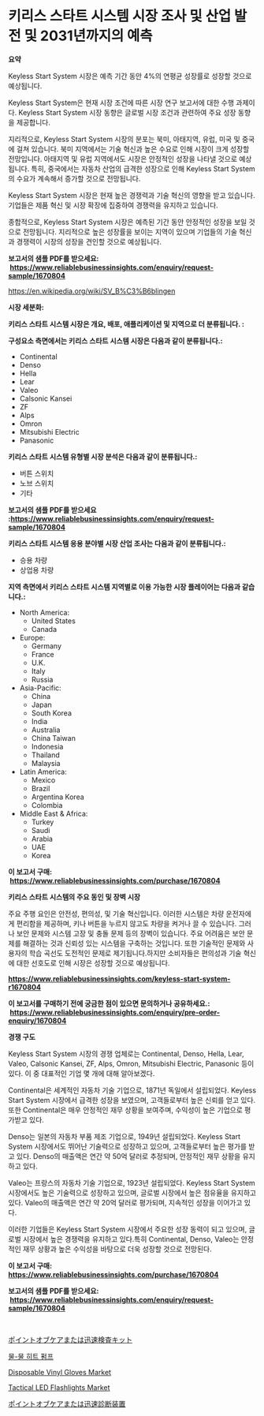 <p><h1>키리스 스타트 시스템 시장 조사 및 산업 발전 및 2031년까지의 예측</h1></p><p><strong>요약</strong></p>
<p><p>Keyless Start System 시장은 예측 기간 동안 4%의 연평균 성장률로 성장할 것으로 예상됩니다.</p><p>Keyless Start System은 현재 시장 조건에 따른 시장 연구 보고서에 대한 수행 과제이다. Keyless Start System 시장 동향은 글로벌 시장 조건과 관련하여 주요 성장 동향을 제공합니다. </p><p>지리적으로, Keyless Start System 시장의 분포는 북미, 아태지역, 유럽, 미국 및 중국에 걸쳐 있습니다. 북미 지역에서는 기술 혁신과 높은 수요로 인해 시장이 크게 성장할 전망입니다. 아태지역 및 유럽 지역에서도 시장은 안정적인 성장을 나타낼 것으로 예상됩니다. 특히, 중국에서는 자동차 산업의 급격한 성장으로 인해 Keyless Start System의 수요가 계속해서 증가할 것으로 전망됩니다.</p><p>Keyless Start System 시장은 현재 높은 경쟁력과 기술 혁신의 영향을 받고 있습니다. 기업들은 제품 혁신 및 시장 확장에 집중하여 경쟁력을 유지하고 있습니다.</p><p>종합적으로, Keyless Start System 시장은 예측된 기간 동안 안정적인 성장을 보일 것으로 전망됩니다. 지리적으로 높은 성장률을 보이는 지역이 있으며 기업들의 기술 혁신과 경쟁력이 시장의 성장을 견인할 것으로 예상됩니다.</p></p>
<p><strong>보고서의 샘플 PDF를 받으세요: &nbsp;<a href="https://www.reliablebusinessinsights.com/enquiry/request-sample/1670804">https://www.reliablebusinessinsights.com/enquiry/request-sample/1670804</a></strong></p>
<p><a href="https://en.wikipedia.org/wiki/SV_B%C3%B6blingen">https://en.wikipedia.org/wiki/SV_B%C3%B6blingen</a></p>
<p><strong>시장 세분화:</strong></p>
<p><strong> 키리스 스타트 시스템 시장은 개요, 배포, 애플리케이션 및 지역으로 더 분류됩니다. :</strong></p>
<p><strong>구성요소 측면에서는 키리스 스타트 시스템 시장은 다음과 같이 분류됩니다.:</strong></p>
<p><ul><li>Continental</li><li>Denso</li><li>Hella</li><li>Lear</li><li>Valeo</li><li>Calsonic Kansei</li><li>ZF</li><li>Alps</li><li>Omron</li><li>Mitsubishi Electric</li><li>Panasonic</li></ul></p>
<p><strong> 키리스 스타트 시스템 유형별 시장 분석은 다음과 같이 분류됩니다.:</strong></p>
<p><ul><li>버튼 스위치</li><li>노브 스위치</li><li>기타</li></ul></p>
<p><strong>보고서의 샘플 PDF를 받으세요 :<a href="https://www.reliablebusinessinsights.com/enquiry/request-sample/1670804">https://www.reliablebusinessinsights.com/enquiry/request-sample/1670804</a></strong></p>
<p><strong> 키리스 스타트 시스템 응용 분야별 시장 산업 조사는 다음과 같이 분류됩니다.:</strong></p>
<p><ul><li>승용 차량</li><li>상업용 차량</li></ul></p>
<p><strong>지역 측면에서 키리스 스타트 시스템 지역별로 이용 가능한 시장 플레이어는 다음과 같습니다.:</strong></p>
<p><ul>
    <li>
        North America:
        <ul>
            <li>United States</li>
            <li>Canada</li>
        </ul>
    </li>
    <li>
        Europe:
        <ul>
            <li>Germany</li>
            <li>France</li>
            <li>U.K.</li>
            <li>Italy</li>
            <li>Russia</li>
        </ul>
    </li>
    <li>
        Asia-Pacific:
        <ul>
            <li>China</li>
            <li>Japan</li>
            <li>South Korea</li>
            <li>India</li>
            <li>Australia</li>
            <li>China Taiwan</li>
            <li>Indonesia</li>
            <li>Thailand</li>
            <li>Malaysia</li>
        </ul>
    </li>
    <li>
        Latin America:
        <ul>
            <li>Mexico</li>
            <li>Brazil</li>
            <li>Argentina Korea</li>
            <li>Colombia</li>
        </ul>
    </li>
    <li>
        Middle East & Africa:
        <ul>
            <li>Turkey</li>
            <li>Saudi</li>
            <li>Arabia</li>
            <li>UAE</li>
            <li>Korea</li>
        </ul>
    </li>
    </ul></p>
<p><strong>이 보고서 구매: &nbsp;<a href="https://www.reliablebusinessinsights.com/purchase/1670804">https://www.reliablebusinessinsights.com/purchase/1670804</a></strong></p>
<p><strong>키리스 스타트 시스템의 주요 동인 및 장벽 시장</strong></p>
<p><p>주요 주행 요인은 안전성, 편의성, 및 기술 혁신입니다. 이러한 시스템은 차량 운전자에게 편리함을 제공하며, 키나 버튼을 누르지 않고도 차량을 켜거나 끌 수 있습니다. 그러나 보안 문제와 시스템 고장 및 충돌 문제 등의 장벽이 있습니다. 주요 어려움은 보안 문제를 해결하는 것과 신뢰성 있는 시스템을 구축하는 것입니다. 또한 기술적인 문제와 사용자의 학습 곡선도 도전적인 문제로 제기됩니다.하지만 소비자들은 편의성과 기술 혁신에 대한 선호도로 인해 시장은 성장할 것으로 예상됩니다.</p></p>
<p><strong><a href="https://www.reliablebusinessinsights.com/keyless-start-system-r1670804">https://www.reliablebusinessinsights.com/keyless-start-system-r1670804</a></strong></p>
<p><strong>이 보고서를 구매하기 전에 궁금한 점이 있으면 문의하거나 공유하세요.: &nbsp;<a href="https://www.reliablebusinessinsights.com/enquiry/pre-order-enquiry/1670804">https://www.reliablebusinessinsights.com/enquiry/pre-order-enquiry/1670804</a></strong></p>
<p><strong>경쟁 구도</strong></p>
<p><p>Keyless Start System 시장의 경쟁 업체로는 Continental, Denso, Hella, Lear, Valeo, Calsonic Kansei, ZF, Alps, Omron, Mitsubishi Electric, Panasonic 등이 있다. 이 중 대표적인 기업 몇 개에 대해 알아보겠다.</p><p>Continental은 세계적인 자동차 기술 기업으로, 1871년 독일에서 설립되었다. Keyless Start System 시장에서 급격한 성장을 보였으며, 고객들로부터 높은 신뢰를 얻고 있다. 또한 Continental은 매우 안정적인 재무 상황을 보여주며, 수익성이 높은 기업으로 평가받고 있다.</p><p>Denso는 일본의 자동차 부품 제조 기업으로, 1949년 설립되었다. Keyless Start System 시장에서도 뛰어난 기술력으로 성장하고 있으며, 고객들로부터 높은 평가를 받고 있다. Denso의 매출액은 연간 약 50억 달러로 추정되며, 안정적인 재무 상황을 유지하고 있다.</p><p>Valeo는 프랑스의 자동차 기술 기업으로, 1923년 설립되었다. Keyless Start System 시장에서도 높은 기술력으로 성장하고 있으며, 글로벌 시장에서 높은 점유율을 유지하고 있다. Valeo의 매출액은 연간 약 20억 달러로 평가되며, 지속적인 성장을 이어가고 있다.</p><p>이러한 기업들은 Keyless Start System 시장에서 주요한 성장 동력이 되고 있으며, 글로벌 시장에서 높은 경쟁력을 유지하고 있다.특히 Continental, Denso, Valeo는 안정적인 재무 상황과 높은 수익성을 바탕으로 더욱 성장할 것으로 전망된다.</p></p>
<p><strong>이 보고서 구매: &nbsp; <a href="https://www.reliablebusinessinsights.com/purchase/1670804">https://www.reliablebusinessinsights.com/purchase/1670804</a></strong></p>
<p><strong>보고서의 샘플 PDF를 받으세요: &nbsp;<a href="https://www.reliablebusinessinsights.com/enquiry/request-sample/1670804">https://www.reliablebusinessinsights.com/enquiry/request-sample/1670804</a></strong><strong></strong></p>
<p>&nbsp;</p>
<p><p><a href="https://github.com/CloydAbbott2023/Market-Research-Report-List-2/blob/main/4277672145917.md">ポイントオブケアまたは迅速検査キット</a></p><p><a href="https://github.com/johneahan44556754/Market-Research-Report-List-1/blob/main/4710110154452.md">물-물 히트 펌프</a></p><p><a href="https://github.com/Gilanghao0/Market-Research-Report-List-1/blob/main/disposable-vinyl-gloves-market.md">Disposable Vinyl Gloves Market</a></p><p><a href="https://github.com/YashRP12/Market-Research-Report-List-5/blob/main/tactical-led-flashlights-market.md">Tactical LED Flashlights Market</a></p><p><a href="https://github.com/Fatimaklein1/Market-Research-Report-List-1/blob/main/4844385145918.md">ポイントオブケアまたは迅速診断装置</a></p></p>
